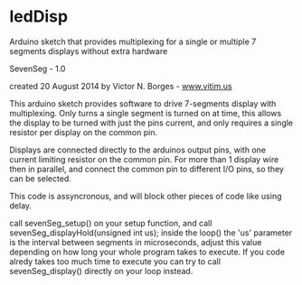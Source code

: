 # ledDisp
Arduino sketch that provides multiplexing for a single or multiple 7 segments displays without extra hardware

 SevenSeg - 1.0
 
 created 20 August 2014
 by Victor N. Borges - www.vitim.us
 
 This arduino sketch provides software to drive 7-segments display with multiplexing.
 Only turns a single segment is turned on at time, this allows the display to be turned with just the pins current,
 and only requires a single resistor per display on the common pin.
 
 Displays are connected directly to the arduinos output pins, with one current limiting resistor on the common pin.
 For more than 1 display wire then in parallel, and connect the common pin to different I/O pins, so they can be selected.
 
 This code is assyncronous, and will block other pieces of code like using delay.
 
 call sevenSeg_setup() on your setup function, and call sevenSeg_displayHold(unsigned int us); inside the loop()
 the 'us' parameter is the interval between segments in microseconds, adjust this value depending on how long your
 whole program takes to execute.
 If you code alredy takes too much time to execute you can try to call sevenSeg_display() directly on your loop instead.
 
